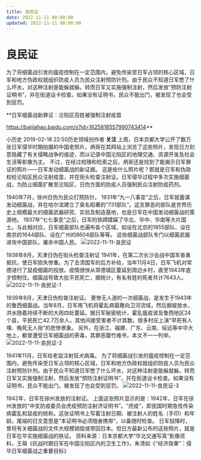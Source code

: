 ```yaml
---
title: 良民证
date: 2022-11-11 00:00:00
updated: 2022-11-11 00:00:00
---
```



# 良民证

为了将细菌战引发的瘟疫控制在一定范围内，避免传染至日军占领的核心区域，日军和地方伪政权就组织防疫人员为民众注射预防针剂。由于民众不知道日军憋了什么坏水，对这种注射是能躲就躲。转而日军又实施强制注射，然后发放“预防注射证明书”，并在街道设卡检查。如果没有证明书，民众不能出门，被发现了也会受到惩罚。





**日军细菌战新罪证：沦陷区百姓被强制注射疫苗



https://baijiahao.baidu.com/s?id=1625818557990743414**






小历史
2019-02-18 22:50历史领域创作者
**关注**
上周，日本京都大学公开了数万张日军侵华时期拍摄的中国老照片。炳哥在其网站上浏览了这些照片，发现日方刻意隐藏了有关侵略战争的痕迹，而以记录中国沦陷区的地理交通、资源开发及社会生活等影像为主。
不过，在经过梳理和检索之后，炳哥还是找到了能揭示日军罪证的照片——日军发动细菌战的新证据。
这是些什么照片呢？那就是日军和伪政权给沦陷区民众注射疫苗，并在街头检查注射证。日军侵华过程中多次实施细菌战，为防止细菌扩散至沦陷区，日伪方面的防疫人员强制民众注射防疫药剂。

1940年7月，徐州日伪为民众打预防针。
1931年“九一八事变”之后，日军就蓄谋发动细菌战，并在哈尔滨建立了臭名昭著的“731部队”。这支罪恶的部队是世界历史上规模最大的细菌武器研究、实验及制造基地，也是日军在中国发动细菌战的策源地。
1937年“七七事变”之后，日军的铁蹄蹂躏了华北、华中、华南等大片国土。与此相对应，日军细菌部队也遍布各个区域，如设在北京的1855部队、设在南京的1644部队、设在广州的8604部队等等。
这些细菌战部队专门以细菌武器进攻中国部队，屠杀中国人民。
![2022-11-11-良民证](assets/2022-11-11-良民证.jpeg)

1938年8月，天津日伪在街头检查注射证
1941年，在第二次长沙会战中国军奋勇抵抗，使日军损失惨重。为了击溃国军的后方补给，当年11月4日，日军飞机对常德进行了鼠疫细菌的投放。疫情很快从常德城区蔓延到周边乡村，直至1943年底才控制住。细菌战导致大批平民死亡，据统计，有名有姓的死者共计7643人。
![2022-11-11-良民证-1](assets/2022-11-11-良民证-1.jpeg)

1939年8月，天津日伪检查注射证。
更惨无人道的一次细菌战，是发生于1943年的鲁西细菌战。当年8月，日军用飞机将霍乱病菌撒向卫河流域，然后掘堤放水，洪水随着持续不断的大雨四处蔓延。据日军秘密统计，霍乱瘟疫波及鲁西地区24个县，平民死亡42.7万余人，其他间接受害者不计其数。很多村庄上演“早死有人埋、晚死无人抬”的悲惨景象。
另外，在浙江、福建、广东、云南、绥远等中华大地上，都曾遭受日军细菌战的荼毒，其罪恶罄竹难书，本文不一一列举。
![2022-11-11-良民证-2](assets/2022-11-11-良民证-2.jpeg)

1941年11月，日军给老鼠注射狂犬病毒。
为了将细菌战引发的瘟疫控制在一定范围内，避免传染至日军占领的核心区域，日军和地方伪政权就组织防疫人员为民众注射预防针剂。由于民众不知道日军憋了什么坏水，对这种注射是能躲就躲。转而日军又实施强制注射，然后发放“预防注射证明书”，并在街道设卡检查。如果没有证明书，民众不能出门，被发现了也会受到惩罚。
![2022-11-11-良民证-3](assets/2022-11-11-良民证-3.jpeg)

1942年，日军在徐州发放的注射证。
上面这张照片显示的是：1942年，日军在徐州发放的“中支防疫委员会虎疫预防注射济证明书”。“虎疫”，即民国时期急性传染病霍乱和鼠疫的统称。这张证明书上写着注射日期、被注射人的姓名（手印）和年龄。尾端的日文意思是“本证明书必须随身携带”，以备随时检查。
日军投降时，曾将有关细菌战的文件大规模销毁或带回日本。但日方最新公布的这些照片，就是日军在华实施细菌战的铁证。
资料来源：日本京都大学“华北交通写真”影像资料，王萌《抗战时期日军在中国沦陷区内的卫生工作》，朱清如《“经济效果”：侵华日军细菌战之重要目标》
